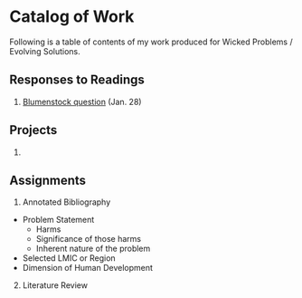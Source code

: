 # Catalog of Work

Following is a table of contents of my work produced for Wicked Problems / Evolving Solutions.

## Responses to Readings

1.  [Blumenstock question](https://github.com/wicked-problems/blumenstock.md) (Jan. 28)


## Projects

1.  

## Assignments

1.  Annotated Bibliography
  - Problem Statement
    - Harms
    - Significance of those harms
    - Inherent nature of the problem
  - Selected LMIC or Region
  - Dimension of Human Development
  
2.  Literature Review

